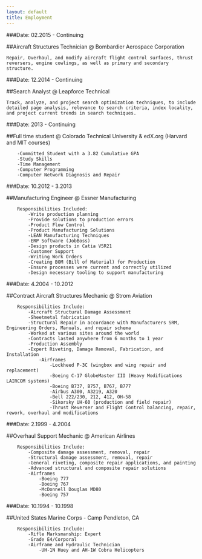 ```yaml
---
layout: default
title: Employment
---
```


###Date: 02.2015 - Continuing

##Aircraft Structures Technician @ Bombardier Aerospace Corporation

````
Repair, Overhaul, and modify aircraft flight control surfaces, thrust reversers, engine cowlings, as well as primary and secondary structure.
````

###Date: 12.2014 - Continuing

##Search Analyst @ Leapforce Technical

````
Track, analyze, and project search optimization techniques, to include detailed page analysis, relevance to search criteria, index locality, and project current trends in search techniques.
````

###Date: 2013 - Continuing

##Full time student @ Colorado Technical University & edX.org (Harvard and MIT courses)

````
    -Committed Student with a 3.82 Cumulative GPA
    -Study Skills
    -Time Management
    -Computer Programming
    -Computer Network Diagnosis and Repair
````

###Date: 10.2012 - 3.2013

##Manufacturing Engineer @ Essner Manufacturing

```
    Responsibilities Included:
        -Write production planning
        -Provide solutions to production errors
        -Product Flow Control
        -Product Manufacturing Solutions
        -LEAN Manufacturing Techniques
        -ERP Software (JobBoss)
        -Design products in Catia V5R21
        -Customer Support
        -Writing Work Orders
        -Creating BOM (Bill of Material) for Production
        -Ensure processes were current and correctly utilized
        -Design necessary tooling to support manufacturing
```

###Date: 4.2004 - 10.2012

##Contract Aircraft Structures Mechanic @ Strom Aviation

```
    Responsibilities Include:
        -Aircraft Structural Damage Assessment
        -Sheetmetal fabrication
        -Structural Repair in accordance with Manufacturers SRM, Engineering Orders, Manuals, and repair schema
        -Worked at various sites around the world
        -Contracts lasted anywhere from 6 months to 1 year
        -Production Assembly
        -Expert Riveting, Damage Removal, Fabrication, and Installation
            -Airframes
                -Lockheed P-3C (wingbox and wing repair and replacement)
                -Boeing C-17 GlobeMaster III (Heavy Modifications LAIRCOM systems)
                -Boeing B737, B757, B767, B777
                -Airbus A300, A3219, A320
                -Bell 222/230, 212, 412, OH-58
                -Sikorsky UH-60 (production and field repair)
                -Thrust Reverser and Flight Control balancing, repair, rework, overhaul and modifications
```

###Date: 2.1999 - 4.2004

##Overhaul Support Mechanic @ American Airlines
```
    Responsibilities Include:
        -Composite damage assessment, removal, repair
        -Structural damage assessment, removal, repair
        -General riveting, composite repair applications, and painting
        -Advanced structural and composite repair solutions
        -Airframes
            -Boeing 777
            -Boeing 767
            -McDonnell Douglas MD80
            -Boeing 757
```

###Date: 10.1994 - 10.1998

##United States Marine Corps - Camp Pendleton, CA

```
    Responsibilities Include:
        -Rifle Marksmanship: Expert
        -Grade E4/Corporal
        -Airframe and Hydraulic Technician
            -UH-1N Huey and AH-1W Cobra Helicopters
```

